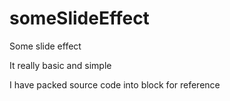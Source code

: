 # someSlideEffect

Some slide effect

It really basic and simple

I have packed source code into block for reference
